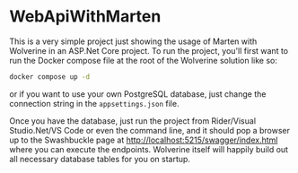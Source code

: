 # WebApiWithMarten

This is a very simple project just showing the usage of Marten with Wolverine in an ASP.Net Core project. To run the project,
you'll first want to run the Docker compose file at the root of the Wolverine solution like so:

```bash
docker compose up -d
```

or if you want to use your own PostgreSQL database, just change the connection string in the `appsettings.json` file.

Once you have the database, just run the project from Rider/Visual Studio.Net/VS Code or even the command line, and it should pop a browser up
to the Swashbuckle page at [http://localhost:5215/swagger/index.html](http://localhost:5215/swagger/index.html) where
you can execute the endpoints. Wolverine itself will happily build out all necessary database tables for you on startup.